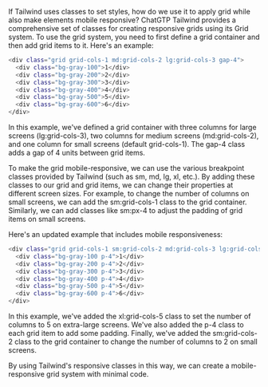 If Tailwind uses classes to set styles, how do we use it to apply grid while also make elements mobile responsive?
ChatGTP
Tailwind provides a comprehensive set of classes for creating responsive grids using its Grid system. To use the grid system, you need to first define a grid container and then add grid items to it. Here's an example:


```sh
<div class="grid grid-cols-1 md:grid-cols-2 lg:grid-cols-3 gap-4">
  <div class="bg-gray-100">1</div>
  <div class="bg-gray-200">2</div>
  <div class="bg-gray-300">3</div>
  <div class="bg-gray-400">4</div>
  <div class="bg-gray-500">5</div>
  <div class="bg-gray-600">6</div>
</div>
```

In this example, we've defined a grid container with three columns for large screens (lg:grid-cols-3), two columns for medium screens (md:grid-cols-2), and one column for small screens (default grid-cols-1). The gap-4 class adds a gap of 4 units between grid items.

To make the grid mobile-responsive, we can use the various breakpoint classes provided by Tailwind (such as sm, md, lg, xl, etc.). By adding these classes to our grid and grid items, we can change their properties at different screen sizes. For example, to change the number of columns on small screens, we can add the sm:grid-cols-1 class to the grid container. Similarly, we can add classes like sm:px-4 to adjust the padding of grid items on small screens.

Here's an updated example that includes mobile responsiveness:

```sh
<div class="grid grid-cols-1 sm:grid-cols-2 md:grid-cols-3 lg:grid-cols-4 xl:grid-cols-5 gap-4">
  <div class="bg-gray-100 p-4">1</div>
  <div class="bg-gray-200 p-4">2</div>
  <div class="bg-gray-300 p-4">3</div>
  <div class="bg-gray-400 p-4">4</div>
  <div class="bg-gray-500 p-4">5</div>
  <div class="bg-gray-600 p-4">6</div>
</div>
```

In this example, we've added the xl:grid-cols-5 class to set the number of columns to 5 on extra-large screens. We've also added the p-4 class to each grid item to add some padding. Finally, we've added the sm:grid-cols-2 class to the grid container to change the number of columns to 2 on small screens.

By using Tailwind's responsive classes in this way, we can create a mobile-responsive grid system with minimal code.